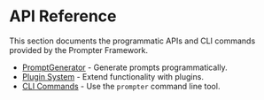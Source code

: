 # API Reference

This section documents the programmatic APIs and CLI commands provided by the Prompter Framework.

- [PromptGenerator](promptgenerator.md) - Generate prompts programmatically.
- [Plugin System](plugins.md) - Extend functionality with plugins.
- [CLI Commands](cli.md) - Use the `prompter` command line tool.

